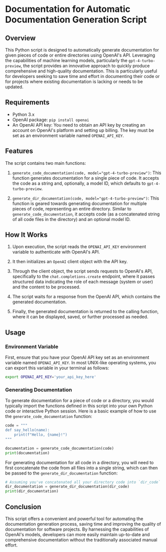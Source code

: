 # Documentation for Automatic Documentation Generation Script

## Overview

This Python script is designed to automatically generate documentation for given pieces of code or entire directories using OpenAI's API. Leveraging the capabilities of machine learning models, particularly the `gpt-4-turbo-preview`, the script provides an innovative approach to quickly produce comprehensive and high-quality documentation. This is particularly useful for developers seeking to save time and effort in documenting their code or for projects where existing documentation is lacking or needs to be updated.

## Requirements

- Python 3.x
- OpenAI package: `pip install openai`
- An OpenAI API key: You need to obtain an API key by creating an account on OpenAI's platform and setting up billing. The key must be set as an environment variable named `OPENAI_API_KEY`.

## Features

The script contains two main functions:

1. `generate_code_documentation(code, model="gpt-4-turbo-preview")`: This function generates documentation for a single piece of code. It accepts the code as a string and, optionally, a model ID, which defaults to `gpt-4-turbo-preview`. 

2. `generate_dir_documentation(code, model="gpt-4-turbo-preview")`: This function is geared towards generating documentation for multiple pieces of code, representing an entire directory. Similar to `generate_code_documentation`, it accepts code (as a concatenated string of all code files in the directory) and an optional model ID.

## How It Works

1. Upon execution, the script reads the `OPENAI_API_KEY` environment variable to authenticate with OpenAI's API.

2. It then initializes an `OpenAI` client object with the API key.

3. Through the client object, the script sends requests to OpenAI's API, specifically to the `chat.completions.create` endpoint, where it passes structured data indicating the role of each message (system or user) and the content to be processed.

4. The script waits for a response from the OpenAI API, which contains the generated documentation.

5. Finally, the generated documentation is returned to the calling function, where it can be displayed, saved, or further processed as needed.

## Usage

### Environment Variable

First, ensure that you have your OpenAI API key set as an environment variable named `OPENAI_API_KEY`. In most UNIX-like operating systems, you can export this variable in your terminal as follows:

```bash
export OPENAI_API_KEY='your_api_key_here'
```

### Generating Documentation

To generate documentation for a piece of code or a directory, you would typically import the functions defined in this script into your own Python code or interactive Python session. Here is a basic example of how to use the `generate_code_documentation` function:

```python
code = """
def say_hello(name):
    print(f"Hello, {name}!")
"""

documentation = generate_code_documentation(code)
print(documentation)
```

For generating documentation for all code in a directory, you will need to first concatenate the code from all files into a single string, which can then be passed to the `generate_dir_documentation` function:

```python
# Assuming you've concatenated all your directory code into `dir_code`
dir_documentation = generate_dir_documentation(dir_code)
print(dir_documentation)
```

## Conclusion

This script offers a convenient and powerful tool for automating the documentation generation process, saving time and improving the quality of documentation for software projects. By harnessing the capabilities of OpenAI's models, developers can more easily maintain up-to-date and comprehensive documentation without the traditionally associated manual effort.